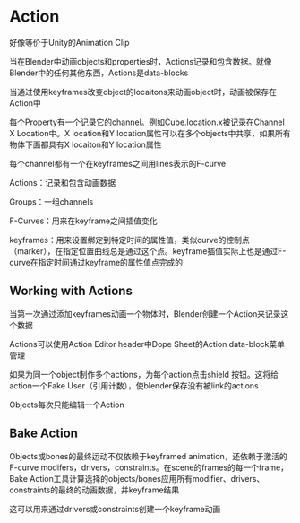 # Action

好像等价于Unity的Animation Clip

当在Blender中动画objects和properties时，Actions记录和包含数据。就像Blender中的任何其他东西，Actions是data-blocks

当通过使用keyframes改变object的locaitons来动画object时，动画被保存在Action中

每个Property有一个记录它的channel。例如Cube.location.x被记录在Channel X Location中。X location和Y location属性可以在多个objects中共享，如果所有物体下面都具有X locaiton和Y location属性

每个channel都有一个在keyframes之间用lines表示的F-curve

Actions：记录和包含动画数据

Groups：一组channels

F-Curves：用来在keyframe之间插值变化

keyframes：用来设置绑定到特定时间的属性值，类似curve的控制点（marker），在指定位置曲线总是通过这个点。keyframe插值实际上也是通过F-curve在指定时间通过keyframe的属性值点完成的

## Working with Actions

当第一次通过添加keyframes动画一个物体时，Blender创建一个Action来记录这个数据

Actions可以使用Action Editor header中Dope Sheet的Action data-block菜单管理

如果为同一个object制作多个actions，为每个action点击shield 按钮。这将给action一个Fake User（引用计数），使blender保存没有被link的actions

Objects每次只能编辑一个Action

## Bake Action

Objects或bones的最终运动不仅依赖于keyframed animation，还依赖于激活的F-curve modifers，drivers，constraints。在scene的frames的每一个frame，Bake Action工具计算选择的objects/bones应用所有modifier、drivers、constraints的最终的动画数据，并keyframe结果

这可以用来通过drivers或constraints创建一个keyframe动画
